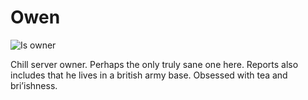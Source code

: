 # Owen

![Is owner](https://badgen.net/static/status/owner/blue?icon=discord)

Chill server owner. Perhaps the only truly sane one here. Reports also includes
that he lives in a british army base. Obsessed with tea and bri’ishness.
